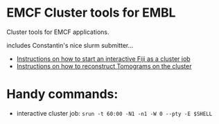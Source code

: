 # EMCF Cluster tools for EMBL

Cluster tools for EMCF applications.

includes Constantin's nice slurm submitter...

* [Instructions on how to start an interactive Fiji as a cluster job](doc/fiji.md)
* [Instructions on how to reconstruct Tomograms on the cluster](doc/tomos.md)

# Handy commands:

- interactive cluster job:
```srun -t 60:00 -N1 -n1 -W 0 --pty -E $SHELL```
